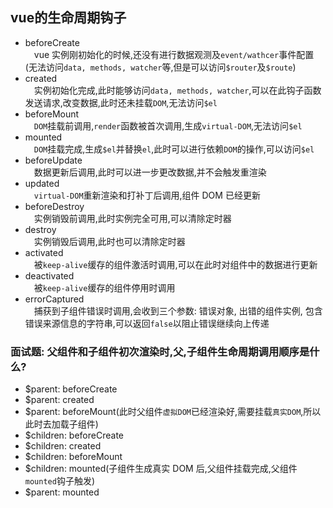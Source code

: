 ## vue的生命周期钩子

- beforeCreate<br>
  &emsp;vue 实例刚初始化的时候,还没有进行数据观测及`event/wathcer`事件配置(无法访问`data, methods, watcher`等,但是可以访问`$router`及`$route`)
- created<br>
  &emsp;实例初始化完成,此时能够访问`data, methods, watcher`,可以在此钩子函数发送请求,改变数据,此时还未挂载`DOM`,无法访问`$el`
- beforeMount<br>
  &emsp;`DOM`挂载前调用,`render`函数被首次调用,生成`virtual-DOM`,无法访问`$el`
- mounted<br>
  &emsp;`DOM`挂载完成,生成`$el`并替换`el`,此时可以进行依赖`DOM`的操作,可以访问`$el`
- beforeUpdate<br>
  &emsp;数据更新后调用,此时可以进一步更改数据,并不会触发重渲染
- updated<br>
  &emsp;`virtual-DOM`重新渲染和打补丁后调用,组件 DOM 已经更新
- beforeDestroy<br>
  &emsp;实例销毁前调用,此时实例完全可用,可以清除定时器
- destroy<br>
  &emsp;实例销毁后调用,此时也可以清除定时器
- activated<br>
  &emsp;被`keep-alive`缓存的组件激活时调用,可以在此时对组件中的数据进行更新
- deactivated<br>
  &emsp;被`keep-alive`缓存的组件停用时调用
- errorCaptured<br>
  &emsp;捕获到子组件错误时调用,会收到三个参数: 错误对象, 出错的组件实例, 包含错误来源信息的字符串,可以返回`false`以阻止错误继续向上传递

### 面试题: 父组件和子组件初次渲染时,父,子组件生命周期调用顺序是什么?

- $parent: beforeCreate
- $parent: created
- $parent: beforeMount(此时父组件`虚拟DOM`已经渲染好,需要挂载`真实DOM`,所以此时去加载子组件)
- $children: beforeCreate
- $children: created
- $children: beforeMount
- $children: mounted(子组件生成真实 DOM 后,父组件挂载完成,父组件`mounted`钩子触发)
- $parent: mounted
